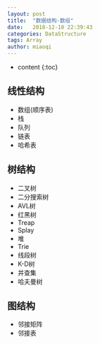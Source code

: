 ```yaml
---
layout: post
title:  "数据结构-数组"
date:   2018-12-10 22:39:43
categories: DataStructure
tags: Array
author: miaoqi
---
```


* content
{:toc}
## 线性结构

* 数组(顺序表)
* 栈
* 队列
* 链表
* 哈希表

## 树结构

* 二叉树
* 二分搜索树
* AVL树
* 红黑树
* Treap
* Splay
* 堆
* Trie
* 线段树
* K-D树
* 并查集
* 哈夫曼树

## 图结构

* 邻接矩阵
* 邻接表











